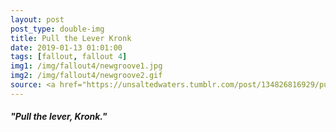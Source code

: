 ```yaml
---
layout: post
post_type: double-img
title: Pull the Lever Kronk
date: 2019-01-13 01:01:00
tags: [fallout, fallout 4]
img1: /img/fallout4/newgroove1.jpg
img2: /img/fallout4/newgroove2.gif
source: <a href="https://unsaltedwaters.tumblr.com/post/134826816929/pull-the-lever-kronk" target="_blank" rel="nofollow">Unsalted Waters</a>
---
```

#### *"Pull the lever, Kronk."*
